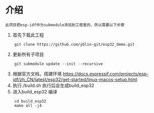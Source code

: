 # 介绍
    此项目把esp-idf作为submodule添加到工程里的，所以需要以下步骤
1. 首先下载此工程
```
    git clone https://github.com/yblin-git/esp32_demo.git
```
2. 更新所有子项目
```
    git submodule update --init --recursive
```
3. 根据官方文档，搭建环境
    https://docs.espressif.com/projects/esp-idf/zh_CN/latest/esp32/get-started/linux-macos-setup.html
4. 执行./build.sh
    执行后会生成build_esp32
5. 进入build_esp32 编译
```
    cd build_esp32
    make all -j4
```
